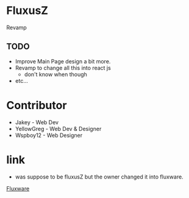 # FluxusZ
Revamp

## TODO
- Improve Main Page design a bit more.
- Revamp to change all this into react js
  - don't know when though
- etc...

# Contributor
- Jakey - Web Dev
- YellowGreg - Web Dev & Designer
- Wspboy12 - Web Designer

# link
- was suppose to be fluxusZ but the owner changed it into fluxware.
  
[Fluxware](https://fluxware.vercel.app/)
